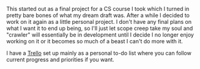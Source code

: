 This started out as a final project for a CS course I took which I turned in pretty bare bones of what my dream draft was. After a while I decided to work on it again as a little personal project. I don't have any final plans on what I want it to end up being, so I'll just let scope creep take my soul and "crawler" will essentially be in development until I decide I no longer enjoy working on it or it becomes so much of a beast I can't do more with it.

I have a [Trello](https://trello.com/b/ZKiOcDwN/crawler-project-roadmap) set up mainly as a personal to-do list where you can follow current progress and priorities if you want.
